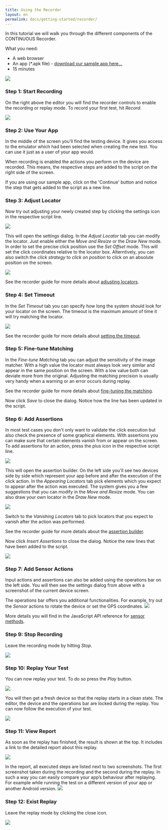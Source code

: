 ```yaml
---
title: Using the Recorder
layout: en
permalink: docs/getting-started/recorder/
---
```


In this tutorial we will walk you through the different components of the CONTINUOUS Recorder.


What you need:

+ A web browser
+ An app (*.apk file) - <a href="https://docs.google.com/file/d/0ByR0JcAYUAoWdS1faUNJdGxONzg/edit?usp=sharing" target="_blank" rel="nofollow">download our sample app here...</a>
+ 15 minutes


<img src="/img/guides/recorder/recorder-01.png" class="center">


<h3>Step 1: Start Recording</h3>

On the right above the editor you will find the recorder controls to enable the recording or replay mode. To record your first test, hit <em>Record</em>.

<img src="/img/guides/recorder/recorder-02.png">


<h3>Step 2: Use Your App</h3>

In the middle of the screen you'll find the testing device. It gives you access to the emulator which had been selected when creating the new test. You can use it just as a user of your app would.

When recording is enabled the actions you perform on the device are recorded. This means, the respective steps are added to the script on the right side of the screen.

If you are using our sample app, click on the 'Continue' button and notice the step that gets added to the script as a new line.


<h3>Step 3: Adjust Locator</h3>

Now try out adjusting your newly created step by clicking the settings icon in the respective script line.

<img src="/img/guides/recorder/recorder-03.png">

This will open the settings dialog. In the <em>Adjust Locator</em> tab you can modify the locator. Just enable either the <em>Move and Resize</em> or the <em>Draw New</em> mode. In order to set the precise click position use the <em>Set Offset</em> mode. This will set the click coordinates relative to the locator box. Alterntively, you can also switch the <em>click strategy</em> to <em>click on position</em> to click on an absolute position on the screen.

<img src="/img/guides/recorder/recorder-04.png" class="center shadow">

See the recorder guide for more details about <a href="/docs/guides/recorder/action-settings#locator">adjusting locators</a>.


<h3>Step 4: Set Timeout</h3>

In the <em>Set Timeout</em> tab you can specify how long the system should look for your locator on the screen. The timeout is the maximum amount of time it will try matching the locator.

<img src="/img/guides/recorder/recorder-05.png">

See the recorder guide for more details about <a href="/docs/guides/recorder/action-settings#timeout">setting the timeout</a>.


<h3>Step 5: Fine-tune Matching</h3>

In the <em>Fine-tune Matching</em> tab you can adjust the sensitivity of the image matcher. With a high value the locator must always look very similar and appear in the same position on the screen. With a low value both can deviate more from the original. Adjusting the matching precision is usually very handy when a warning or an error occurs during replay.

See the recorder guide for more details about <a href="/docs/guides/recorder/action-settings#matching">fine-tuning the matching</a>.

Now click <em>Save</em> to close the dialog. Notice how the line has been updated in the script.


<h3>Step 6: Add Assertions</h3>

In most test cases you don't only want to validate the click execution but also check the presence of some graphical elements. With assertions you can make sure that certain elements vanish from or appear on the screen. To add assertions for an action, press the plus icon in the respective script line.

<img src="/img/guides/recorder/recorder-06.png">

This will open the assertion builder. On the left side you'll see two devices side by side which represent your app before and after the execution of the click action. In the <em>Appearing Locators</em> tab pick elements which you expect to appear after the action was executed. The system gives you a few suggestions that you can modify in the <em>Move and Resize</em> mode. You can also draw your own locator in the <em>Draw New</em> mode.

<img src="/img/guides/recorder/recorder-07.png" class="center shadow">

Switch to the <em>Vanishing Locators</em> tab to pick locators that you expect to vanish after the action was performed.

See the recorder guide for more details about the <a href="/docs/guides/recorder/assertion-builder">assertion builder</a>.

Now click <em>Insert Assertions</em> to close the dialog. Notice the new lines that have been added to the script.

<img src="/img/guides/recorder/recorder-08.png">


<h3>Step 7: Add Sensor Actions</h3>

Input actions and assertions can also be added using the operations bar on the left side. You will then see the settings dialog from above with a screenshot of the current device screen.

The operations bar offers you additional functionalities. For example, try out the <em>Sensor</em> actions to rotate the device or set the GPS coordinates.
<img src="/img/guides/recorder/recorder-09.png">

More details you will find in the JavaScript API reference for <a href="/docs/api/sensor">sensor methods</a>.


<h3>Step 9: Stop Recording</h3>

Leave the recording mode by hitting <em>Stop</em>.

<img src="/img/guides/recorder/recorder-10.png">


<h3>Step 10: Replay Your Test</h3>

You can now replay your test. To do so press the <em>Play</em> button.

<img src="/img/guides/recorder/recorder-11.png">

You will then get a fresh device so that the replay starts in a clean state. The editor, the device and the operations bar are locked during the replay. You can now follow the execution of your test.

<img src="/img/guides/recorder/recorder-12.png">


<h3>Step 11: View Report</h3>

As soon as the replay has finished, the result is shown at the top. It includes a link to the detailed report about this replay.

<img src="/img/guides/recorder/recorder-13.png">

In the report, all executed steps are listed next to two screenshots. The first screenshot taken during the recording and the second during the replay. In such a way you can easily compare your app’s behaviour after replaying. For example while running the test on a different version of your app or another Android version.
<img src="/img/guides/recorder/recorder-14.png" class="center shadow">


<h3>Step 12: Exist Replay</h3>

Leave the replay mode by clicking the close icon. 

<img src="/img/guides/recorder/recorder-15.png">
